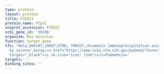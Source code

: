 ```yaml
---
type: protein
layout: protein
title: P35821
protein_name: Ptpn1
uniprot_accession: P35821
ncbi_gene_id: '19246'
organism: Mus musculus
function: target gene
tfs: 'Rela,Q04207,19697,GTRD; TRRUST,chromatin immunoprecipitation assay; inferred
  by curator,&ensp;<a href="https://www.ncbi.nlm.nih.gov/pubmed/?term=18281274%5Buid%5D"
  target="_blank"><i uk-icon="icon: link"></i>Pubmed</a>'
targets: ''
binding_sites: ''
---
```


